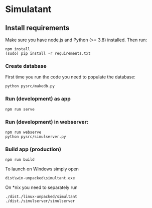 # Simulatant

## Install requirements
Make sure you have node.js and Python (>= 3.8) installed. Then run:
```
npm install
(sudo) pip install -r requirements.txt
```

### Create database
First time you run the code you need to populate the database:
```
python pysrc/makedb.py
```

### Run (development) as app
```
npm run serve
```

### Run (development) in webserver:
```
npm run webserve
python pysrc/simulserver.py
```

### Build app (production)
```
npm run build
```
To launch on Windows simply open
```
dist\win-unpacked\simultant.exe
```
On *nix you need to separately run
```
./dist./linux-unpacked/simultant
./dist./simulserver/simulserver
```




